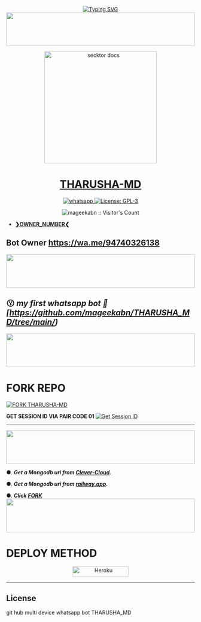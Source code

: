 <p>
    <p align="center">
<a href="https://git.io/typing-svg"><img src="https://readme-typing-svg.demolab.com?font=EB+Garamond&weight=800&size=28&duration=4000&pause=1000&random=false&width=435&lines=WELCOME+TO+THARUSHA-MD;MULTI-DEVICE+WHATSAPP+BOT;CREATED+BY+CYBER THARU " alt="Typing SVG" /></a>
<img src="https://i.imgur.com/dBaSKWF.gif" height="90" width="100%">
<p align="center">  
  <a href="https://i.ibb.co/tZ1YYLs/33ec0611ef73c3c7.jpg">
    <img alt="secktor docs" height="300" src="https://i.ibb.co/tZ1YYLs/33ec0611ef73c3c7.jpg">
    <h1 align="center"> THARUSHA-MD </h1>
  </a>
</p>  
<p align="center">
  <a aria-label="Join our chats" href="https://chat.whatsapp.com/L7UnC5p54lDCQF1r0CvgFE" target="_blank">
    <img alt="whatsapp" src="https://img.shields.io/badge/Join Group-25D366?style=for-the-badge&logo=whatsapp&logoColor=white" />
  </a>
  <a aria-label="Secktor is free to use" href="https://github.com/SamPandey001/Secktor-Md/blob/main/LICENCE" target="_blank">
    <img alt="License: GPL-3" src="https://badges.frapsoft.com/os/gpl/gpl.png?v=103)](https://opensource.org/licenses/GPL-3.0/" target="_blank" />
  </a>

</p>

<p align="center"><img src="https://profile-counter.glitch.me/{mageekabn}/count.svg" alt="mageekabn :: Visitor's Count" /></p>

- [**❯OWNER_NUMBER❮**](https://wa.me/+94740326138?text=*❝𝙷𝙴𝚈-Tharu❞⛺*)

## Bot Owner  https://wa.me/94740326138


<img src="https://i.imgur.com/dBaSKWF.gif" height="90" width="100%">

  
 ## 😗 ***my first whatsapp bot 🎉 [https://github.com/mageekabn/THARUSHA_MD/tree/main/)***


<img src="https://i.imgur.com/dBaSKWF.gif" height="90" width="100%">




# FORK REPO
[![FORK THARUSHA-MD](https://img.shields.io/badge/FORK%20-THARU%20S%20MD-white)](https://github.com/mageekabn/THARUSHA_MD/fork)



<b>GET SESSION ID VIA PAIR CODE 01 </b>
<a href='https://skefksk-4eba7c7ac4db.herokuapp.com/' target="_blank"><img alt='Get Session ID' src='https://img.shields.io/badge/Click here to get your session id-blue?style=for-the-badge&logo=opencv&logoColor=white'/></a>


---------------------------------------------
  
<img src="https://i.imgur.com/dBaSKWF.gif" height="90" width="100%">

 

●. ***Get a Mongodb uri from [Clever-Cloud](https://api.clever-cloud.com/v2/session/login).***

●. ***Get a Mongodb uri from [railway.app](https://railway.app).***

●.  ***Click [FORK](‼️https://github.com/mageekabn/THARUSHA_MD/fork)***
<img src="https://i.imgur.com/dBaSKWF.gif" height="90" width="100%">
#  DEPLOY METHOD
<p align="center">
<a href='https://signup.heroku.com/' target="_blank"><img alt='Heroku' src='https://img.shields.io/badge/-heroku ‎ deploy-blue?style=for-the-badge&logo=heroku&logoColor=white'/< width=150 height=28/p></a>



  



 


 ---

## License

git hub multi device whatsapp bot THARUSHA_MD
